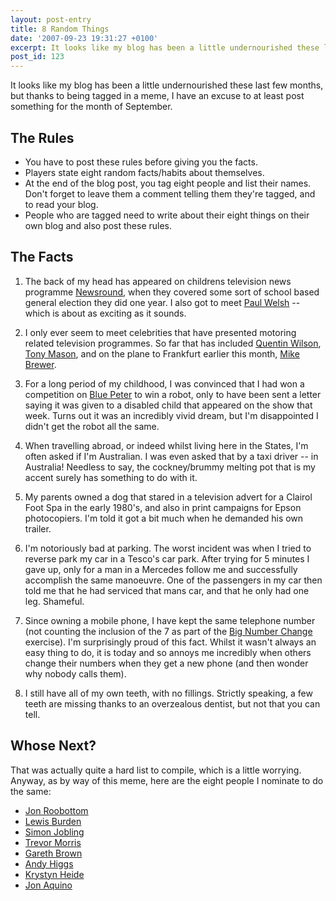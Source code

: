 ```yaml
---
layout: post-entry
title: 8 Random Things
date: '2007-09-23 19:31:27 +0100'
excerpt: It looks like my blog has been a little undernourished these last few months, but thanks to being tagged in a meme, I have an excuse to at least post something for the month of September.
post_id: 123
---
```

It looks like my blog has been a little undernourished these last few months, but thanks to being tagged in a meme, I have an excuse to at least post something for the month of September.

## The Rules
* You have to post these rules before giving you the facts.
* Players state eight random facts/habits about themselves.
* At the end of the blog post, you tag eight people and list their names. Don't forget to leave them a comment telling them they're tagged, and to read your blog.
* People who are tagged need to write about their eight things on their own blog and also post these rules.

## The Facts
1. The back of my head has appeared on childrens television news programme [Newsround][1], when they covered some sort of school based general election they did one year. I also got to meet [Paul Welsh][2] -- which is about as exciting as it sounds.

2.  I only ever seem to meet celebrities that have presented motoring related television programmes. So far that has included [Quentin Wilson][3], [Tony Mason][4], and on the plane to Frankfurt earlier this month, [Mike Brewer][5].

3. For a long period of my childhood, I was convinced that I had won a competition on [Blue Peter][6] to win a robot, only to have been sent a letter saying it was given to a disabled child that appeared on the show that week. Turns out it was an incredibly vivid dream, but I'm disappointed I didn't get the robot all the same.

4. When travelling abroad, or indeed whilst living here in the States, I'm often asked if I'm Australian. I was even asked that by a taxi driver -- in Australia! Needless to say, the cockney/brummy melting pot that is my accent surely has something to do with it.

5. My parents owned a dog that stared in a television advert for a Clairol Foot Spa in the early 1980's, and also in print campaigns for Epson photocopiers. I'm told it got a bit much when he demanded his own trailer.

6. I'm notoriously bad at parking. The worst incident was when I tried to reverse park my car in a Tesco's car park. After trying for 5 minutes I gave up, only for a man in a Mercedes follow me and successfully accomplish the same manoeuvre. One of the passengers in my car then told me that he had serviced that mans car, and that he only had one leg. Shameful.

7. Since owning a mobile phone, I have kept the same telephone number (not counting the inclusion of the 7 as part of the [Big Number Change][7] exercise). I'm surprisingly proud of this fact. Whilst it wasn't always an easy thing to do, it is today and so annoys me incredibly when others change their numbers when they get a new phone (and then wonder why nobody calls them).

8. I still have all of my own teeth, with no fillings. Strictly speaking, a few teeth are missing thanks to an overzealous dentist, but not that you can tell.

## Whose Next?
That was actually quite a hard list to compile, which is a little worrying. Anyway, as by way of this meme, here are the eight people I nominate to do the same:

* [Jon Roobottom](http://www.roobottom.com/)
* [Lewis Burden](http://www.darthlawb.co.uk/lawblog)
* [Simon Jobling](http://www.simonjobling.com/)
* [Trevor Morris](http://www.trovster.com/)
* [Gareth Brown](http://www.flashdesign.co.uk/)
* [Andy Higgs](http://andyhiggs.co.uk/blog/2007/09/24/8-random-things)
* [Krystyn Heide](http://www.krystynheide.com/blog/)
* [Jon Aquino](http://jonaquino.blogspot.com/)

[1]: http://news.bbc.co.uk/cbbcnews
[2]: http://en.wikipedia.org/wiki/Paul_Welsh
[3]: http://en.wikipedia.org/wiki/Quentin_Willson
[4]: http://en.wikipedia.org/wiki/Tony_Mason_%28co-driver%29
[5]: http://en.wikipedia.org/wiki/Mike_Brewer_%28television_presenter%29
[6]: http://www.bbc.co.uk/cbbc/bluepeter/
[7]: http://en.wikipedia.org/wiki/Big_Number_Change